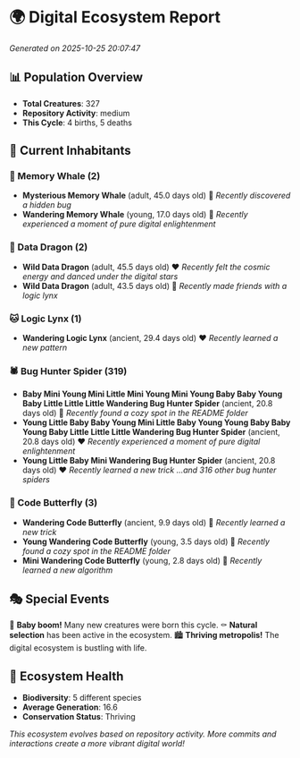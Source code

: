 # 🌍 Digital Ecosystem Report
*Generated on 2025-10-25 20:07:47*

## 📊 Population Overview
- **Total Creatures**: 327
- **Repository Activity**: medium
- **This Cycle**: 4 births, 5 deaths

## 👥 Current Inhabitants

### 🐋 Memory Whale (2)
- **Mysterious Memory Whale** (adult, 45.0 days old) 💛
  *Recently discovered a hidden bug*
- **Wandering Memory Whale** (young, 17.0 days old) 💚
  *Recently experienced a moment of pure digital enlightenment*

### 🐉 Data Dragon (2)
- **Wild Data Dragon** (adult, 45.5 days old) ❤️
  *Recently felt the cosmic energy and danced under the digital stars*
- **Wild Data Dragon** (adult, 43.5 days old) 💛
  *Recently made friends with a logic lynx*

### 🐱 Logic Lynx (1)
- **Wandering Logic Lynx** (ancient, 29.4 days old) ❤️
  *Recently learned a new pattern*

### 🕷️ Bug Hunter Spider (319)
- **Baby Mini Young Mini Little Mini Young Mini Young Baby Baby Young Baby Little Little Little Wandering Bug Hunter Spider** (ancient, 20.8 days old) 💛
  *Recently found a cozy spot in the README folder*
- **Young Little Baby Baby Young Mini Little Baby Young Young Baby Baby Young Baby Little Little Little Wandering Bug Hunter Spider** (ancient, 20.8 days old) ❤️
  *Recently experienced a moment of pure digital enlightenment*
- **Young Little Baby Mini Wandering Bug Hunter Spider** (ancient, 20.8 days old) ❤️
  *Recently learned a new trick*
  *...and 316 other bug hunter spiders*

### 🦋 Code Butterfly (3)
- **Wandering Code Butterfly** (ancient, 9.9 days old) 💛
  *Recently learned a new trick*
- **Young Wandering Code Butterfly** (young, 3.5 days old) 💚
  *Recently found a cozy spot in the README folder*
- **Mini Wandering Code Butterfly** (young, 2.8 days old) 💚
  *Recently learned a new algorithm*

## 🎭 Special Events

🎉 **Baby boom!** Many new creatures were born this cycle.
⚰️ **Natural selection** has been active in the ecosystem.
🏙️ **Thriving metropolis!** The digital ecosystem is bustling with life.

## 🔬 Ecosystem Health
- **Biodiversity**: 5 different species
- **Average Generation**: 16.6
- **Conservation Status**: Thriving

*This ecosystem evolves based on repository activity. More commits and interactions create a more vibrant digital world!*